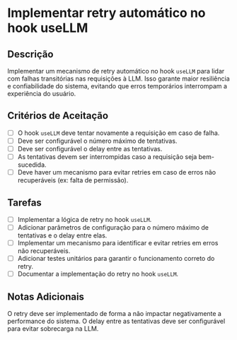 # Implementar retry automático no hook useLLM

## Descrição

Implementar um mecanismo de retry automático no hook `useLLM` para lidar com falhas transitórias nas requisições à LLM. Isso garante maior resiliência e confiabilidade do sistema, evitando que erros temporários interrompam a experiência do usuário.

## Critérios de Aceitação

- [ ] O hook `useLLM` deve tentar novamente a requisição em caso de falha.
- [ ] Deve ser configurável o número máximo de tentativas.
- [ ] Deve ser configurável o delay entre as tentativas.
- [ ] As tentativas devem ser interrompidas caso a requisição seja bem-sucedida.
- [ ] Deve haver um mecanismo para evitar retries em caso de erros não recuperáveis (ex: falta de permissão).

## Tarefas

- [ ] Implementar a lógica de retry no hook `useLLM`.
- [ ] Adicionar parâmetros de configuração para o número máximo de tentativas e o delay entre elas.
- [ ] Implementar um mecanismo para identificar e evitar retries em erros não recuperáveis.
- [ ] Adicionar testes unitários para garantir o funcionamento correto do retry.
- [ ] Documentar a implementação do retry no hook `useLLM`.

## Notas Adicionais

O retry deve ser implementado de forma a não impactar negativamente a performance do sistema. O delay entre as tentativas deve ser configurável para evitar sobrecarga na LLM.

